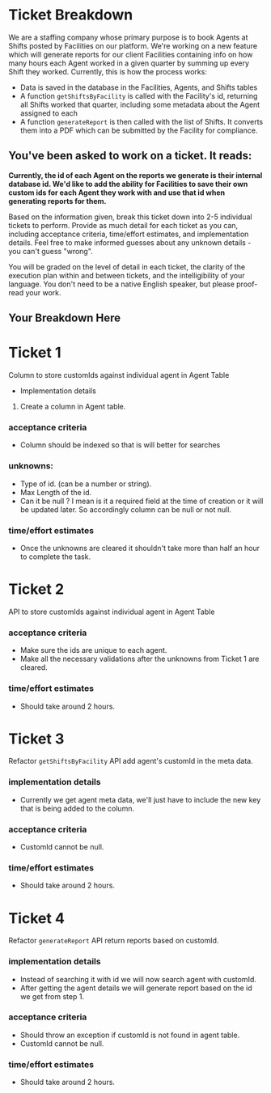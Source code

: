 # Ticket Breakdown
We are a staffing company whose primary purpose is to book Agents at Shifts posted by Facilities on our platform. We're working on a new feature which will generate reports for our client Facilities containing info on how many hours each Agent worked in a given quarter by summing up every Shift they worked. Currently, this is how the process works:

- Data is saved in the database in the Facilities, Agents, and Shifts tables
- A function `getShiftsByFacility` is called with the Facility's id, returning all Shifts worked that quarter, including some metadata about the Agent assigned to each
- A function `generateReport` is then called with the list of Shifts. It converts them into a PDF which can be submitted by the Facility for compliance.

## You've been asked to work on a ticket. It reads:

**Currently, the id of each Agent on the reports we generate is their internal database id. We'd like to add the ability for Facilities to save their own custom ids for each Agent they work with and use that id when generating reports for them.**


Based on the information given, break this ticket down into 2-5 individual tickets to perform. Provide as much detail for each ticket as you can, including acceptance criteria, time/effort estimates, and implementation details. Feel free to make informed guesses about any unknown details - you can't guess "wrong".


You will be graded on the level of detail in each ticket, the clarity of the execution plan within and between tickets, and the intelligibility of your language. You don't need to be a native English speaker, but please proof-read your work.

## Your Breakdown Here


# Ticket 1

Column to store customIds against individual agent in Agent Table
 - Implementation details
 1. Create a column in Agent table. 
 ### acceptance criteria
  - Column should be indexed so that is will better for searches
 ### unknowns:
  - Type of id. (can be a number or string).
  - Max Length of the id.
  - Can it be null ? I mean is it a required field at the time of creation or it will be updated later. So accordingly column can be null or not null.
  ### time/effort estimates
  - Once the unknowns are cleared it shouldn't take more than half an hour to complete the task.

# Ticket 2

API to store customIds against individual agent in Agent Table
 ### acceptance criteria
  - Make sure the ids are unique to each agent.
  - Make all the necessary validations after the unknowns from Ticket 1 are cleared.
### time/effort estimates
  - Should take around 2 hours.

# Ticket 3

Refactor `getShiftsByFacility` API add agent's customId in the meta data.
### implementation details
 - Currently we get agent meta data, we'll just have to include the new key that is being added to the column.
### acceptance criteria
  - CustomId cannot be null.
### time/effort estimates
  - Should take around 2 hours.

# Ticket 4

Refactor `generateReport` API return reports based on customId.

### implementation details
 - Instead of searching it with id we will now search agent with customId.
 - After getting the agent details we will generate report based on the id we get from step 1.
### acceptance criteria
  - Should throw an exception if customId is not found in agent table.
  - CustomId cannot be null.
### time/effort estimates
  - Should take around 2 hours.
